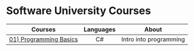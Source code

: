 # Software University Courses

| Courses | Languages | About |
|---------|:---------:|:-----:|
|<a href="https://github.com/i-den/SoftwareUniversity/tree/master/01)%20Programming%20Basics">01) Programming Basics</a>| C# | Intro into programming
